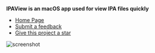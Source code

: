 **IPAView is an macOS app used for view IPA files quickly**

- [Home Page](https://ipaview.github.io/)
- [Submit a feedback](https://github.com/IPAView/IPAView/issues)
- [Give this project a star](https://github.com/IPAView/IPAView)

![screenshot](https://ipaview.github.io/screenshot.jpg)
